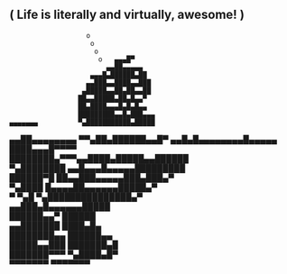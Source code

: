 ( Life is literally and virtually, awesome! )
 ------------------------------------------- 
                       o                
                        o               
                         o              
                          o   ▄▄▄█▀     
                            ▄▄██▄▄▄▄▄   
                        ▄▄▄█▄██████▄██  
                       ▄▄███▄▄████▄▄███ 
                      ▄█████▄▄██▄██▄▄██ 
                     ██▄▄█████▄██▄█▄▄▀  
                     ██▄████▄▄▄█▄█▄█▄▄  
                     █████████▄▄█▄███▄▄▄
    ▄▄▄▄▄▄▄          ▀▄███████████▄█████
  ▄▄██▄▄▄▄▄▄▄▄         ▀▀▄██▄██████▄▄█▀ 
 ▄▄█▄█▄▄▄▄▄▄▄▄█▄▄▄▄▄     ████▄▄▄█▀▀▀▀   
 ████████▄▀▀▀▄▄████▄█████▄▄██████       
 ▀▄████████ ▄▄█▄▄▄█▄▄▄▄▄█████████       
   ██████▀█ ██▄▄███▄▄▄▄▄███▄███▄▀       
   ▀▄████   █▄▄▄▄██▄▄▄▄▄▄█████▄▀        
     ▀ ▀▄█  ▀▄███████████████▄▀         
            ▄▄███▄█▄▄▄▄▄▄█████          
           ██████▄▄▀    ██████          
          ▄▄███████     ████▄█▄         
          ████████▄▄    ██████▄▄        
          █████▄▄███    ███████▄█       
          ███████▀▀▀    ▀▄████▄█▀       
          ▀▀▀▀▀▀▀        ▀▀▀▀▀▀▀        




